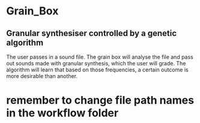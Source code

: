 # Grain_Box
## Granular synthesiser controlled by a genetic algorithm

The user passes in a sound file. The grain box will analyse the file and pass out sounds made with granular synthesis, which the user will grade. The algorithm will learn that based on those frequencies, a certain outcome is more desirable than another.

# remember to change file path names in the workflow folder
